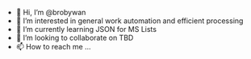 - 👋 Hi, I’m @brobywan
- 👀 I’m interested in general work automation and efficient processing
- 🌱 I’m currently learning JSON for MS Lists
- 💞️ I’m looking to collaborate on TBD
- 📫 How to reach me ...

<!---
brobywan/brobywan is a ✨ special ✨ repository because its `README.md` (this file) appears on your GitHub profile.
You can click the Preview link to take a look at your changes.
--->
